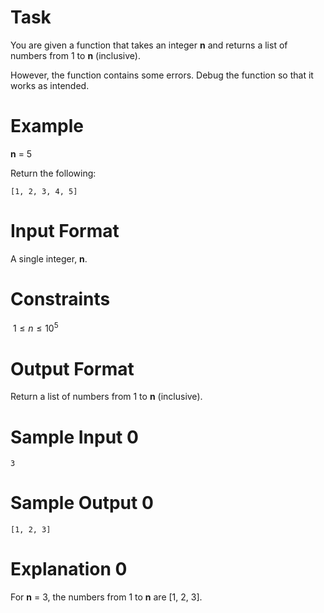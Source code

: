 # Task

You are given a function that takes an integer **n** and returns a list of numbers from 1 to **n** (inclusive).

However, the function contains some errors. Debug the function so that it works as intended.

# Example

**n** = 5

Return the following:

    [1, 2, 3, 4, 5]

# Input Format

A single integer, **n**.

# Constraints

$\ 1 \leq n \leq 10^5$

# Output Format

Return a list of numbers from 1 to **n** (inclusive).

# Sample Input 0

    3

# Sample Output 0

    [1, 2, 3]

# Explanation 0

For **n** = 3, the numbers from 1 to **n** are [1, 2, 3].
